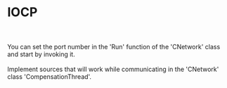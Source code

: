 # IOCP
<br>
<br>
You can set the port number in the 'Run' function of the 'CNetwork' class and start by invoking it.<br>
<br>
Implement sources that will work while communicating in the 'CNetwork' class 'CompensationThread'.<br>
